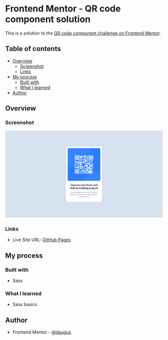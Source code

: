 # Frontend Mentor - QR code component solution

This is a solution to the [QR code component challenge on Frontend Mentor](https://www.frontendmentor.io/challenges/qr-code-component-iux_sIO_H).

## Table of contents

- [Overview](#overview)
  - [Screenshot](#screenshot)
  - [Links](#links)
- [My process](#my-process)
  - [Built with](#built-with)
  - [What I learned](#what-i-learned)
- [Author](#author)

## Overview

### Screenshot

![](./screenshot.png)

### Links

- Live Site URL: [GitHub Pages](https://daugus.github.io/fm-qr-code-component/)

## My process

### Built with

- Sass

### What I learned

- Sass basics

## Author

<!-- - Website - [daugus](https://dlcde.ml) -->

- Frontend Mentor - [@daugus](https://www.frontendmentor.io/profile/daugus)
